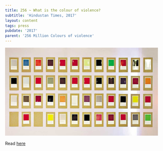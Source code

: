 ```yaml
---
title: 256 ~ What is the colour of violence?
subtitle: 'Hindustan Times, 2017'
layout: content
tags: press
pubdate: '2017'
parent: '256 Million Colours of violence'
---
```

![](/static/img-d/ht_256millcov.jpg)

Read [here](https://www.hindustantimes.com/art-and-culture/what-is-the-colour-of-violence-an-art-show-is-trying-to-find-out/story-1kJAkzgKgvnX4US0GkNq4H.html)
